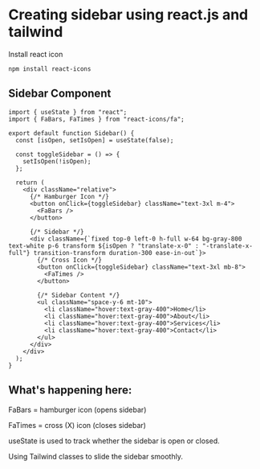 # Creating sidebar using react.js and tailwind

Install react icon
~~~
npm install react-icons
~~~

## Sidebar Component

~~~
import { useState } from "react";
import { FaBars, FaTimes } from "react-icons/fa";

export default function Sidebar() {
  const [isOpen, setIsOpen] = useState(false);

  const toggleSidebar = () => {
    setIsOpen(!isOpen);
  };

  return (
    <div className="relative">
      {/* Hamburger Icon */}
      <button onClick={toggleSidebar} className="text-3xl m-4">
        <FaBars />
      </button>

      {/* Sidebar */}
      <div className={`fixed top-0 left-0 h-full w-64 bg-gray-800 text-white p-6 transform ${isOpen ? "translate-x-0" : "-translate-x-full"} transition-transform duration-300 ease-in-out`}>
        {/* Cross Icon */}
        <button onClick={toggleSidebar} className="text-3xl mb-8">
          <FaTimes />
        </button>

        {/* Sidebar Content */}
        <ul className="space-y-6 mt-10">
          <li className="hover:text-gray-400">Home</li>
          <li className="hover:text-gray-400">About</li>
          <li className="hover:text-gray-400">Services</li>
          <li className="hover:text-gray-400">Contact</li>
        </ul>
      </div>
    </div>
  );
}

~~~

## What's happening here:

FaBars = hamburger icon (opens sidebar)

FaTimes = cross (X) icon (closes sidebar)

useState is used to track whether the sidebar is open or closed.

Using Tailwind classes to slide the sidebar smoothly.